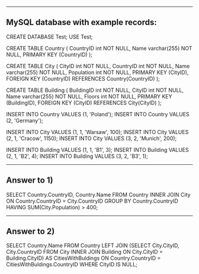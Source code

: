 -----------------------------------------------
MySQL database with example records:
-----------------------------------------------

CREATE DATABASE Test;
USE Test;

CREATE TABLE Country
(
CountryID int NOT NULL,
Name varchar(255) NOT NULL,
PRIMARY KEY (CountryID)
);

CREATE TABLE City
(
CityID int NOT NULL,
CountryID int NOT NULL,
Name varchar(255) NOT NULL,
Population int NOT NULL,
PRIMARY KEY (CityID),
FOREIGN KEY (CountryID) REFERENCES Country(CountryID)
);

CREATE TABLE Building
(
BuildingID int NOT NULL,
CityID int NOT NULL,
Name varchar(255) NOT NULL,
Floors int NOT NULL,
PRIMARY KEY (BuildingID),
FOREIGN KEY (CityID) REFERENCES City(CityID)
);

INSERT INTO Country
VALUES (1, 'Poland');
INSERT INTO Country
VALUES (2, 'Germany');

INSERT INTO City
VALUES (1, 1, 'Warsaw', 100);
INSERT INTO City
VALUES (2, 1, 'Cracow', 1150);
INSERT INTO City
VALUES (3, 2, 'Munich', 200);

INSERT INTO Building
VALUES (1, 1, 'B1', 3);
INSERT INTO Building
VALUES (2, 1, 'B2', 4);
INSERT INTO Building
VALUES (3, 2, 'B3', 1);

-----------------------------------------------
Answer to 1)
-----------------------------------------------
SELECT Country.CountryID, Country.Name FROM 
Country
INNER JOIN 
City
ON Country.CountryID = City.CountryID
GROUP BY Country.CountryID
HAVING SUM(City.Population) > 400;

-----------------------------------------------
Answer to 2)
-----------------------------------------------
SELECT Country.Name FROM 
Country 
LEFT JOIN 
(SELECT City.CityID, City.CountryID FROM 
City
INNER JOIN
Building
ON City.CityID = Building.CityID) AS CitiesWithBuldings
ON Country.CountryID = CitiesWithBuldings.CountryID
WHERE CityID IS NULL;

